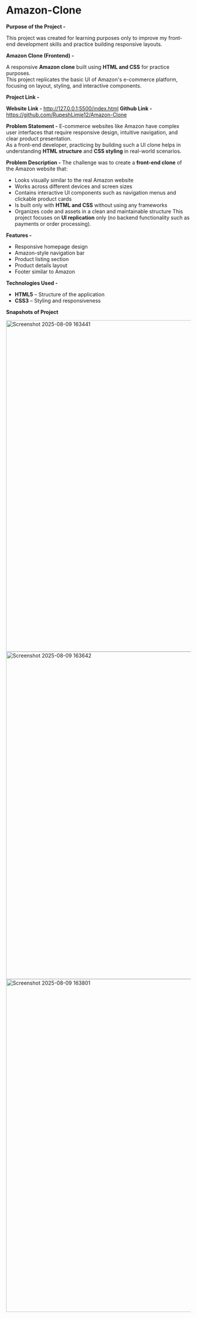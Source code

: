# Amazon-Clone

**Purpose of the Project -** 

This project was created for learning purposes only to improve my front-end development skills and practice building responsive layouts.

**Amazon Clone (Frontend) -**

A responsive **Amazon clone** built using **HTML and CSS** for practice purposes.  
This project replicates the basic UI of Amazon's e-commerce platform, focusing on layout, styling, and interactive components.

**Project Link -**

**Website Link -** http://127.0.0.1:5500/index.html
**Github Link -** https://github.com/RupeshLimje12/Amazon-Clone

**Problem Statement -**
E-commerce websites like Amazon have complex user interfaces that require responsive design, intuitive navigation, and clear product presentation.  
As a front-end developer, practicing by building such a UI clone helps in understanding **HTML structure** and **CSS styling** in real-world scenarios.

**Problem Description -**
The challenge was to create a **front-end clone** of the Amazon website that:
- Looks visually similar to the real Amazon website
- Works across different devices and screen sizes
- Contains interactive UI components such as navigation menus and clickable product cards
- Is built only with **HTML and CSS** without using any frameworks
- Organizes code and assets in a clean and maintainable structure
This project focuses on **UI replication** only (no backend functionality such as payments or order processing).

**Features -**
- Responsive homepage design
- Amazon-style navigation bar
- Product listing section
- Product details layout
- Footer similar to Amazon

**Technologies Used -**
- **HTML5** – Structure of the application  
- **CSS3** – Styling and responsiveness

**Snapshots of Project**

<img width="1891" height="902" alt="Screenshot 2025-08-09 163441" src="https://github.com/user-attachments/assets/51d5b636-2fa3-4d75-b875-e369ed3ed7f7" />

<img width="1873" height="891" alt="Screenshot 2025-08-09 163642" src="https://github.com/user-attachments/assets/e48dfda5-261b-4c44-ac68-084109814991" />

<img width="1887" height="906" alt="Screenshot 2025-08-09 163801" src="https://github.com/user-attachments/assets/12b69cd4-6d45-4354-8e45-4cf103e9b71d" />


